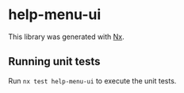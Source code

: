 # help-menu-ui

This library was generated with [Nx](https://nx.dev).

## Running unit tests

Run `nx test help-menu-ui` to execute the unit tests.

